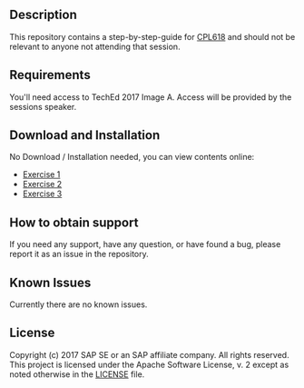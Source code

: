 ## Description
This repository contains a step-by-step-guide for [CPL618](https://sessioncatalog.sapevents.com/go/agendabuilder.sessions/?l=157&sid=49862_471179&locale=en_US) and should not be relevant to anyone not attending that session.

## Requirements
You'll need access to TechEd 2017 Image A. Access will be provided by the sessions speaker.

## Download and Installation
No Download / Installation needed, you can view contents online:
* [Exercise 1](/exercises/ex1/README.md)
* [Exercise 2](/exercises/ex2/README.md)
* [Exercise 3](/exercises/ex3/README.md)

## How to obtain support
If you need any support, have any question, or have found a bug, please report it as an issue in the repository.

## Known Issues
Currently there are no known issues.

## License
Copyright (c) 2017 SAP SE or an SAP affiliate company. All rights reserved. This project is licensed under the Apache Software License, v. 2 except as noted otherwise in the  [LICENSE](LICENSE) file.
